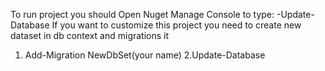 To run project you should Open Nuget Manage Console to type:
 -Update-Database
If you want to customize this project you need to create new dataset in db context and migrations it
  1. Add-Migration NewDbSet(your name)
  2.Update-Database
